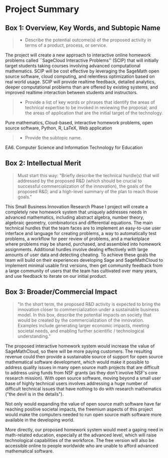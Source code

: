 # Project Summary

## Box 1: Overview, Key Words, and Subtopic Name
>- Describe the potential outcome(s) of the proposed activity in terms of a product, process, or service.

The project will create a new approach to
interactive online homework problems called
``SageCloud Interactive Problems'' (SCIP) that
will initially target students taking courses
involving advanced computational mathematics.
SCIP will be cost effective by leveraging the SageMath
open source software, cloud computing, and relentless
optimization based on real world usage.
SCIP will provide realtime feedback, detailed analytics, deeper
computational problems than are offered by existing systems, and
improved realtime interaction between students and instructors.

>- Provide a list of key words or phrases that identify the areas of technical expertise to be invoked in reviewing the proposal; and the areas of application that are the initial target of the technology.

Pure mathematics, Cloud-based, interactive homework problems, open source software, Python, R, LaTeX, Web application

>- Provide the subtopic name.

EA6. Computer Science and Information Technology for Education



## Box 2: Intellectual Merit

> Must start this way:
> "Briefly describe the technical hurdle(s) that will addressed by the proposed R&D (which should be crucial to successful commercialization of the innovation), the goals of the proposed R&D, and a high-level summary of the plan to reach those goals."

This Small Business Innovation Research Phase I project will
create a completely new homework system that uniquely addresses needs in
advanced mathematics, including abstract algebra,
number theory, algebraic geometry, combinatorics
and differential equations.  The main technical hurdles that the
team faces are to
implement an easy-to-use user interface and language for creating
problems, a way to automatically test problems, a workflow for
peer review of problems, and a marketplace where problems may
be shared, purchased, and assembled into homework assignments.
Additional hurdles involve dealing effectively with large amounts
of user data and detecting cheating.   To achieve these
goals the team will build on their experiences developing
Sage and SageMathCloud to implement minimal usable first versions,
then get community feedback from  a large community of users that
the team has cultivated over many years, and use feedback to
iterate on our initial product.

## Box 3: Broader/Commercial Impact

> "In the short term, the proposed R&D activity is expected to bring the innovation closer to commercialization under a sustainable business model. In this box, describe the potential impacts on society that would be created by the commercialization of the innovation. Examples include generating larger economic impacts, meeting societal needs, and enabling further scientific / technological understanding."

The proposed interactive homework system would increase the value
of SageMathCloud, so there will be more paying customers.  The resulting
revenue could then provide a sustainable source of support for open source
mathematical software development, which would make it possible
to address quality issues
in many open source math projects that are difficult to address using
funds from  NSF grants (as they don't involve NSF's core research mission).
With open source software,
moving beyond a small user base of highly technical users involves addressing
a huge number of difficult technical issues that have nothing to do with research
mathematics ("the devil is in the details").

Not only would expanding the value of open source math software  have  far reaching
positive societal impacts, the freemium aspects of this project
would make the computers needed to run open source math software
more available in the developing world.

More directly, our proposed homework system would meet a gaping need in
math-related education, especially at the advanced level,
which will raise technological capabilities of the workforce.
The free version will also be accessible online to people worldwide
who are unable to afford advanced mathematical software.








